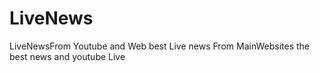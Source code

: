 # LiveNews
LiveNewsFrom Youtube and Web best Live news
From MainWebsites the best news and youtube Live 

